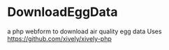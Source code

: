 DownloadEggData
===============

a php webform to download air quality egg data
Uses https://github.com/xively/xively-php

